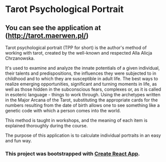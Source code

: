 # Tarot Psychological Portrait

## You can see the application at (http://tarot.maerwen.pl/)

Tarot psychological portrait (TPP for short) is the author's method of working with tarot, created by the well-known and respected Alla Alicja Chrzanowska.

It's used to examine and analyze the innate potentials of a given individual, their talents and predispositions, the influences they were subjected to in childhood and to which they are susceptible in adult life. The best ways to realize emerging opportunities, significant and turning moments in life, as well as those hidden in the subconscious fears, complexes or, as it is called in esoteric language - things to work through. Using the archetypes written in the Major Arcana of the Tarot, substituting the appropriate cards for the numbers resulting from the date of birth allows one to see something like a genetic code with which a person comes into the world.

This method is taught in workshops, and the meaning of each item is explained thoroughly during the course.

The purpose of this application is to calculate individual portraits in an easy and fun way.

### This project was bootstrapped with [Create React App](http://tarot.maerwen.pl/).
